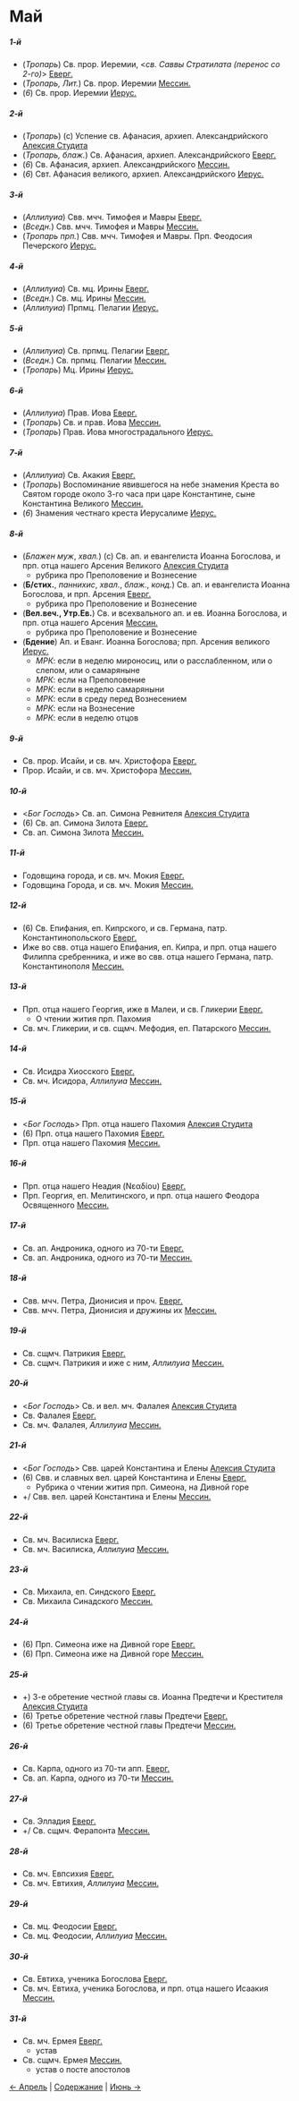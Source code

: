 
# Май

##### 1-й

- (*Тропарь*) Св. прор. Иеремии, <*св. Саввы Стратилата (перенос со 2-го)*> [Еверг.](05_01_EUR.ru.md)
- (*Тропарь, Лит.*) Св. прор. Иеремии [Мессин.](05_01_MES.ru.md)
- (*6*) Св. прор. Иеремии [Иерус.](05_01_SAB.ru.md)

##### 2-й

- (*Тропарь*) (с) Успение св. Афанасия, архиеп. Александрийского [Алексия Студита](05_02_AST.ru.md)
- (*Тропарь, блаж.*) Св. Афанасия, архиеп. Александрийского [Еверг.](05_02_EUR.ru.md)
- (*6*) Св. Афанасия, архиеп. Александрийского [Мессин.](05_02_MES.ru.md)
- (*6*) Свт. Афанасия великого, архиеп. Александрийского [Иерус.](05_02_SAB.ru.md)

##### 3-й

- (*Аллилуиа*) Свв. мчч. Тимофея и Мавры [Еверг.](05_03_EUR.ru.md)
- (*Вседн.*) Свв. мчч. Тимофея и Мавры [Мессин.](05_03_MES.ru.md)
- (*Тропарь прп.*) Свв. мчч. Тимофея и Мавры. Прп. Феодосия Печерского [Иерус.](05_03_SAB.ru.md)

##### 4-й

- (*Аллилуиа*) Св. мц. Ирины [Еверг.](05_04_EUR.ru.md)
- (*Вседн.*) Св. мц. Ирины [Мессин.](05_04_MES.ru.md)
- (*Аллилуиа*) Прпмц. Пелагии [Иерус.](05_04_SAB.ru.md)

##### 5-й

- (*Аллилуиа*) Св. прпмц. Пелагии [Еверг.](05_05_EUR.ru.md)
- (*Вседн.*) Св. прпмц. Пелагии [Мессин.](05_05_MES.ru.md)
- (*Тропарь*) Мц. Ирины [Иерус.](05_05_SAB.ru.md)

##### 6-й

- (*Аллилуиа*) Прав. Иова [Еверг.](05_06_EUR.ru.md)
- (*Тропарь*) Св. и прав. Иова [Мессин.](05_06_MES.ru.md)
- (*Тропарь*) Прав. Иова многострадального [Иерус.](05_05_SAB.ru.md)

##### 7-й

- (*Аллилуиа*) Св. Акакия [Еверг.](05_07_EUR.ru.md)
- (*Тропарь*) Воспоминание явившегося на небе знамения Креста во Святом городе около 3-го часа при царе Константине, сыне Константина Великого [Мессин.](05_07_MES.ru.md)
- (*6*) Знамения честнаго креста Иерусалиме [Иерус.](05_07_SAB.ru.md)

##### 8-й

- (*Блажен муж*, *хвал.*) (с) Св. ап. и евангелиста Иоанна Богослова, и прп. отца нашего Арсения Великого [Алексия Студита](05_08_AST.ru.md) 
    - рубрика про Преполовение и Вознесение
- (**Б/стих.**, *паннихис*, *хвал.*, *блаж.*, *конд.*) Св. ап. и евангелиста Иоанна Богослова, и прп. Арсения [Еверг.](05_08_EUR.ru.md) 
    - рубрика про Преполовение и Вознесение
- (**Вел.веч., Утр.Ев.**) Св. и всехвального ап. и ев. Иоанна Богослова, и прп. отца нашего Арсения [Мессин.](05_08_MES.ru.md)  
    - рубрика про Преполовение и Вознесение
- (**Бдение**) Ап. и Еванг. Иоанна Богослова; прп. Арсения великого [Иерус.](05_08_SAB.ru.md)
    - *МРК*: если в неделю мироносиц, или о расслабленном, или о слепом, или о самаряныне 
    - *МРК*: если на Преполовение 
    - *МРК*: если в неделю самаряныни 
    - *МРК*: если в среду перед Вознесением 
    - *МРК*: если на Вознесение 
    - *МРК*: если в неделю отцов

##### 9-й

- Св. прор. Исайи, и св. мч. Христофора [Еверг.](05_09_EUR.ru.md)
- Прор. Исайи, и св. мч. Христофора [Мессин.](05_09_MES.ru.md)

##### 10-й

- <*Бог Господь*> Св. ап. Симона Ревнителя [Алексия Студита](05_10_AST.ru.md)
- (6) Св. ап. Симона Зилота [Еверг.](05_10_EUR.ru.md)
- Св. ап. Симона Зилота [Мессин.](05_10_MES.ru.md)

##### 11-й

- Годовщина города, и св. мч. Мокия [Еверг.](05_11_EUR.ru.md)
- Годовщина Города, и св. мч. Мокия [Мессин.](05_11_MES.ru.md)

##### 12-й

- (6) Св. Епифания, еп. Кипрского, и св. Германа, патр. Константинопольского [Еверг.](05_12_EUR.ru.md)
- Иже во свв. отца нашего Епифания, еп. Кипра, и прп. отца нашего Филиппа сребренника, и иже во свв. отца нашего Германа, патр. Константинополя [Мессин.](05_12_MES.ru.md)

##### 13-й

- Прп. отца нашего Георгия, иже в Малеи, и св. Гликерии [Еверг.](05_13_EUR.ru.md)
   - О чтении жития прп. Пахомия
- Св. мч. Гликерии, и св. сщмч. Мефодия, еп. Патарского [Мессин.](05_13_MES.ru.md)

##### 14-й

- Св. Исидра Хиосского [Еверг.](05_14_EUR.ru.md)
- Св. мч. Исидора, *Аллилуиа* [Мессин.](05_14_MES.ru.md)

##### 15-й

- <*Бог Господь*> Прп. отца нашего Пахомия [Алексия Студита](05_15_AST.ru.md)
- (6) Прп. отца нашего Пахомия [Еверг.](05_15_EUR.ru.md)
- Прп. отца нашего Пахомия [Мессин.](05_15_MES.ru.md)

##### 16-й

- Прп. отца нашего Неадия (Νεαδίου) [Еверг.](05_16_EUR.ru.md)
- Прп. Георгия, еп. Мелитинского, и прп. отца нашего Феодора Освященного [Мессин.](05_16_MES.ru.md)

##### 17-й

- Св. ап. Андроника, одного из 70-ти [Еверг.](05_17_EUR.ru.md)
- Св. ап. Андроника, одного из 70-ти [Мессин.](05_17_MES.ru.md)

##### 18-й

- Свв. мчч. Петра, Дионисия и проч. [Еверг.](05_18_EUR.ru.md)
- Свв. мчч. Петра, Дионисия и дружины их [Мессин.](05_18_MES.ru.md)

##### 19-й

- Св. сщмч. Патрикия [Еверг.](05_19_EUR.ru.md)
- Св. сщмч. Патрикия и иже с ним, *Аллилуиа* [Мессин.](05_19_MES.ru.md)

##### 20-й

- <*Бог Господь*> Св. и вел. мч. Фалалея [Алексия Студита](05_20_AST.ru.md)
- Св. Фалалея [Еверг.](05_20_EUR.ru.md)
- Св. мч. Фалалея, *Аллилуиа* [Мессин.](05_20_MES.ru.md)

##### 21-й

- <*Бог Господь*> Свв. царей Константина и Елены [Алексия Студита](05_21_AST.ru.md)
- (6) Свв. и славных вел. царей Константина и Елены [Еверг.](05_21_EUR.ru.md)
   - Рубрика о чтении жития прп. Симеона, на Дивной горе
- +/ Свв. вел. царей Константина и Елены [Мессин.](05_21_MES.ru.md)

##### 22-й

- Св. мч. Василиска [Еверг.](05_22_EUR.ru.md)
- Св. мч. Василиска, *Аллилуиа*  [Мессин.](05_22_MES.ru.md)

##### 23-й

- Св. Михаила, еп. Синдского [Еверг.](05_23_EUR.ru.md)
- Св. Михаила Синадского [Мессин.](05_23_MES.ru.md)

##### 24-й

- (6) Прп. Симеона иже на Дивной горе [Еверг.](05_24_EUR.ru.md)
- (6) Прп. Симеона иже на Дивной горе [Мессин.](05_24_MES.ru.md)

##### 25-й

- +) 3-е обретение честной главы св. Иоанна Предтечи и Крестителя [Алексия Студита](05_25_AST.ru.md)
- (6) Третье обретение честной главы Предтечи [Еверг.](05_25_EUR.ru.md)
- (6) Третье обретение честной главы Предтечи [Мессин.](05_25_MES.ru.md)

##### 26-й

- Св. Карпа, одного из 70-ти апп. [Еверг.](05_26_EUR.ru.md)
- Св. ап. Карпа, одного из 70-ти [Мессин.](05_26_MES.ru.md)

##### 27-й

- Св. Элладия [Еверг.](05_27_EUR.ru.md)
- +/ Св. сщмч. Ферапонта [Мессин.](05_27_MES.ru.md)

##### 28-й

- Св. мч. Евпсихия [Еверг.](05_28_EUR.ru.md)
- Св. мч. Евтихия, *Аллилуиа* [Мессин.](05_28_MES.ru.md)

##### 29-й

- Св. мц. Феодосии [Еверг.](05_29_EUR.ru.md)
- Св. мц. Феодосии, *Аллилуиа* [Мессин.](05_29_MES.ru.md)

##### 30-й

- Св. Евтиха, ученика Богослова [Еверг.](05_30_EUR.ru.md)
- Св. мч. Евтиха, ученика Богослова, и прп. отца нашего Исаакия [Мессин.](05_30_MES.ru.md)

##### 31-й

- Св. мч. Ермея [Еверг.](05_31_EUR.ru.md)
   - устав
- Св. сщмч. Ермея [Мессин.](05_31_MES.ru.md)
   - устав о посте апостолов

[← Апрель](../04_april/README.md) | [Содержание](../README.md) | [Июнь →](../06_june/README.md)